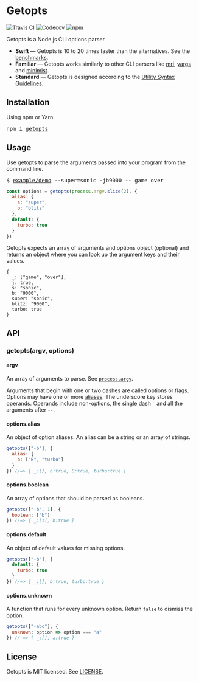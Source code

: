 # Getopts
[![Travis CI](https://img.shields.io/travis/jorgebucaran/getopts/master.svg)](https://travis-ci.org/jorgebucaran/getopts)
[![Codecov](https://img.shields.io/codecov/c/github/jorgebucaran/getopts/master.svg)](https://codecov.io/gh/jorgebucaran/getopts)
[![npm](https://img.shields.io/npm/v/getopts.svg)](https://www.npmjs.org/package/getopts)

Getopts is a Node.js CLI options parser.

* **Swift** — Getopts is 10 to 20 times faster than the alternatives. See the [benchmarks](./bench/README.md).
* **Familiar** — Getopts works similarly to other CLI parsers like [mri](https://github.com/lukeed/mri), [yargs](https://github.com/yargs/yargs) and [minimist](https://github.com/substack/minimist).
* **Standard** — Getopts is designed according to the [Utility Syntax Guidelines](http://pubs.opengroup.org/onlinepubs/9699919799/basedefs/V1_chap12.html).

## Installation

Using npm or Yarn.

<pre>
npm i <a href="https://www.npmjs.com/package/getopts">getopts</a>
</pre>

## Usage

Use getopts to parse the arguments passed into your program from the command line.

<pre>
$ <a href="./example/demo">example/demo</a> --super=sonic -jb9000 -- game over
</pre>

```js
const options = getopts(process.argv.slice(2), {
  alias: {
    s: "super",
    b: "blitz"
  },
  default: {
    turbo: true
  }
})
```

Getopts expects an array of arguments and options object (optional) and returns an object where you can look up the argument keys and their values.

```
{
  _: ["game", "over"],
  j: true,
  s: "sonic",
  b: "9000",
  super: "sonic",
  blitz: "9000",
  turbo: true
}
```

## API

### getopts(argv, options)
#### argv

An array of arguments to parse. See [`process.argv`](https://nodejs.org/docs/latest/api/process.html#process_process_argv).

Arguments that begin with one or two dashes are called options or flags. Options may have one or more [aliases](#optsalias). The underscore key stores operands. Operands include non-options, the single dash `-` and all the arguments after `--`.

#### options.alias

An object of option aliases. An alias can be a string or an array of strings.

```js
getopts(["-b"], {
  alias: {
    b: ["B", "turbo"]
  }
}) //=> { _:[], b:true, B:true, turbo:true }
```

#### options.boolean

An array of options that should be parsed as booleans.

```js
getopts(["-b", 1], {
  boolean: ["b"]
}) //=> { _:[1], b:true }
```

#### options.default

An object of default values for missing options.

```js
getopts(["-b"], {
  default: {
    turbo: true
  }
}) //=> { _:[], b:true, turbo:true }
```

#### options.unknown

A function that runs for every unknown option. Return `false` to dismiss the option.

```js
getopts(["-abc"], {
  unknown: option => option === "a"
}) // => { _:[], a:true }
```

## License

Getopts is MIT licensed. See [LICENSE](LICENSE.md).
